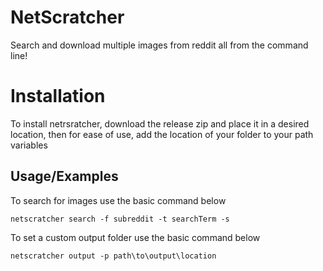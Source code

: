 # NetScratcher

Search and download multiple images from reddit all from the command line!


# Installation

To install netrsratcher, download the release zip and place it in a desired location, then for ease of use, add the location of your folder to your path variables 
## Usage/Examples

To search for images use the basic command below 
```terminal
netscratcher search -f subreddit -t searchTerm -s 
```
To set a custom output folder use the basic command below
```terminal
netscratcher output -p path\to\output\location
```
  
